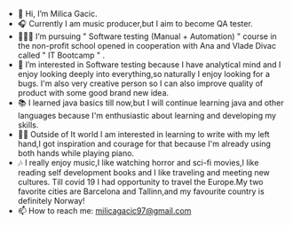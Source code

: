 - 👋 Hi, I’m Milica Gacic.
- 🎧 Currently I am music producer,but I aim to become QA tester.
- 👩🏻‍🎓 I’m pursuing " Software testing (Manual + Automation) " course in the non-profit school opened in cooperation with Ana and Vlade Divac called " IT Bootcamp " .
- 👀 I’m interested in Software testing because I have analytical mind and I enjoy looking deeply into everything,so naturally I enjoy looking for a bugs.  I'm also very creative person so I can also improve quality of product with some good brand new idea.
- 📚 I learned java basics till now,but I will continue learning java and other languages because I'm enthusiastic about learning and developing my skills.
- ✍🏻 Outside of It world I am interested in learning to write with my left hand,I got inspiration and courage for that because I'm already using both hands while playing piano.
- 🎶 I really enjoy music,I like watching horror and sci-fi movies,I like reading self development books and I like traveling and meeting new cultures. Till covid 19 I had opportunity to travel the Europe.My two favorite cities are Barcelona and Tallinn,and my favourite country is definitely Norway!
- 📫 How to reach me: milicagacic97@gmail.com

<!---
milicagacic/milicagacic is a ✨ special ✨ repository because its `README.md` (this file) appears on your GitHub profile.
You can click the Preview link to take a look at your changes.
--->
